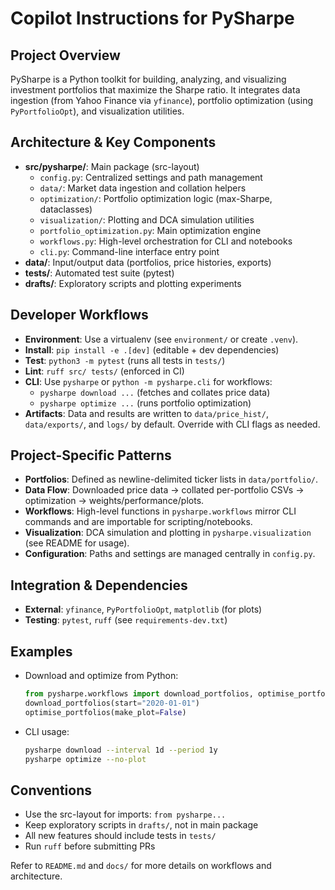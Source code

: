 # Copilot Instructions for PySharpe

## Project Overview
PySharpe is a Python toolkit for building, analyzing, and visualizing investment portfolios that maximize the Sharpe ratio. It integrates data ingestion (from Yahoo Finance via `yfinance`), portfolio optimization (using `PyPortfolioOpt`), and visualization utilities.

## Architecture & Key Components
- **src/pysharpe/**: Main package (src-layout)
  - `config.py`: Centralized settings and path management
  - `data/`: Market data ingestion and collation helpers
  - `optimization/`: Portfolio optimization logic (max-Sharpe, dataclasses)
  - `visualization/`: Plotting and DCA simulation utilities
  - `portfolio_optimization.py`: Main optimization engine
  - `workflows.py`: High-level orchestration for CLI and notebooks
  - `cli.py`: Command-line interface entry point
- **data/**: Input/output data (portfolios, price histories, exports)
- **tests/**: Automated test suite (pytest)
- **drafts/**: Exploratory scripts and plotting experiments

## Developer Workflows
- **Environment**: Use a virtualenv (see `environment/` or create `.venv`).
- **Install**: `pip install -e .[dev]` (editable + dev dependencies)
- **Test**: `python3 -m pytest` (runs all tests in `tests/`)
- **Lint**: `ruff src/ tests/` (enforced in CI)
- **CLI**: Use `pysharpe` or `python -m pysharpe.cli` for workflows:
  - `pysharpe download ...` (fetches and collates price data)
  - `pysharpe optimize ...` (runs portfolio optimization)
- **Artifacts**: Data and results are written to `data/price_hist/`, `data/exports/`, and `logs/` by default. Override with CLI flags as needed.

## Project-Specific Patterns
- **Portfolios**: Defined as newline-delimited ticker lists in `data/portfolio/`.
- **Data Flow**: Downloaded price data → collated per-portfolio CSVs → optimization → weights/performance/plots.
- **Workflows**: High-level functions in `pysharpe.workflows` mirror CLI commands and are importable for scripting/notebooks.
- **Visualization**: DCA simulation and plotting in `pysharpe.visualization` (see README for usage).
- **Configuration**: Paths and settings are managed centrally in `config.py`.

## Integration & Dependencies
- **External**: `yfinance`, `PyPortfolioOpt`, `matplotlib` (for plots)
- **Testing**: `pytest`, `ruff` (see `requirements-dev.txt`)

## Examples
- Download and optimize from Python:
  ```python
  from pysharpe.workflows import download_portfolios, optimise_portfolios
  download_portfolios(start="2020-01-01")
  optimise_portfolios(make_plot=False)
  ```
- CLI usage:
  ```bash
  pysharpe download --interval 1d --period 1y
  pysharpe optimize --no-plot
  ```

## Conventions
- Use the src-layout for imports: `from pysharpe...`
- Keep exploratory scripts in `drafts/`, not in main package
- All new features should include tests in `tests/`
- Run `ruff` before submitting PRs

Refer to `README.md` and `docs/` for more details on workflows and architecture.
